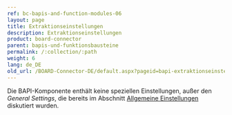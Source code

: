 ```yaml
---
ref: bc-bapis-and-function-modules-06
layout: page
title: Extraktionseinstellungen
description: Extraktionseinstellungen
product: board-connector
parent: bapis-und-funktionsbausteine
permalink: /:collection/:path
weight: 6
lang: de_DE
old_url: /BOARD-Connector-DE/default.aspx?pageid=bapi-extraktionseinstellungen
---
```


Die BAPI-Komponente enthält keine speziellen Einstellungen, außer den *General Settings*, die bereits im Abschnitt [Allgemeine Einstellungen](../fortgeschrittene-techniken/allgemeine-einstellungen) diskutiert wurden.

